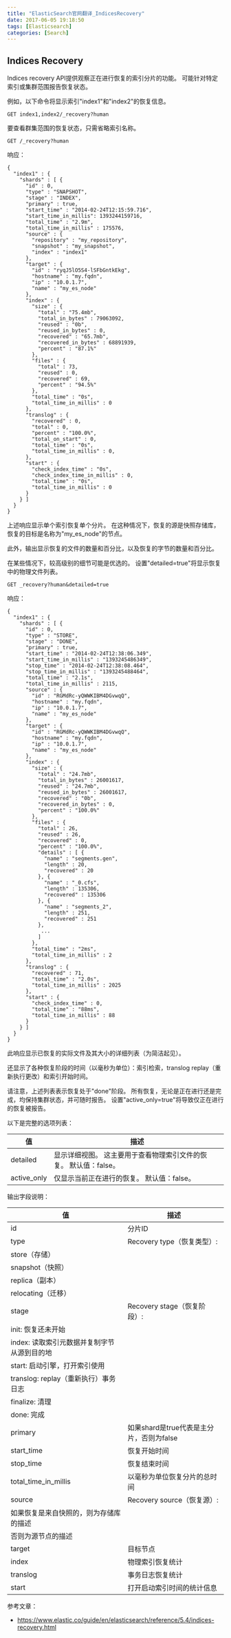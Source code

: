 ```yaml
---
title: "ElasticSearch官网翻译_IndicesRecovery"
date: 2017-06-05 19:18:50
tags: [Elasticsearch]
categories: [Search]
---
```


## Indices Recovery

Indices recovery API提供观察正在进行恢复的索引分片的功能。 可能针对特定索引或集群范围报告恢复状态。

例如，以下命令将显示索引"index1"和"index2"的恢复信息。

```
GET index1,index2/_recovery?human
```

要查看群集范围的恢复状态，只需省略索引名称。

```
GET /_recovery?human
```

响应：

```
{
  "index1" : {
    "shards" : [ {
      "id" : 0,
      "type" : "SNAPSHOT",
      "stage" : "INDEX",
      "primary" : true,
      "start_time" : "2014-02-24T12:15:59.716",
      "start_time_in_millis": 1393244159716,
      "total_time" : "2.9m",
      "total_time_in_millis" : 175576,
      "source" : {
        "repository" : "my_repository",
        "snapshot" : "my_snapshot",
        "index" : "index1"
      },
      "target" : {
        "id" : "ryqJ5lO5S4-lSFbGntkEkg",
        "hostname" : "my.fqdn",
        "ip" : "10.0.1.7",
        "name" : "my_es_node"
      },
      "index" : {
        "size" : {
          "total" : "75.4mb",
          "total_in_bytes" : 79063092,
          "reused" : "0b",
          "reused_in_bytes" : 0,
          "recovered" : "65.7mb",
          "recovered_in_bytes" : 68891939,
          "percent" : "87.1%"
        },
        "files" : {
          "total" : 73,
          "reused" : 0,
          "recovered" : 69,
          "percent" : "94.5%"
        },
        "total_time" : "0s",
        "total_time_in_millis" : 0
      },
      "translog" : {
        "recovered" : 0,
        "total" : 0,
        "percent" : "100.0%",
        "total_on_start" : 0,
        "total_time" : "0s",
        "total_time_in_millis" : 0,
      },
      "start" : {
        "check_index_time" : "0s",
        "check_index_time_in_millis" : 0,
        "total_time" : "0s",
        "total_time_in_millis" : 0
      }
    } ]
  }
}
```

上述响应显示单个索引恢复单个分片。 在这种情况下，恢复的源是快照存储库，恢复的目标是名称为"my_es_node"的节点。

此外，输出显示恢复的文件的数量和百分比，以及恢复的字节的数量和百分比。

在某些情况下，较高级别的细节可能是优选的。 设置"detailed=true"将显示恢复中的物理文件列表。

```
GET _recovery?human&detailed=true
```

响应：

```
{
  "index1" : {
    "shards" : [ {
      "id" : 0,
      "type" : "STORE",
      "stage" : "DONE",
      "primary" : true,
      "start_time" : "2014-02-24T12:38:06.349",
      "start_time_in_millis" : "1393245486349",
      "stop_time" : "2014-02-24T12:38:08.464",
      "stop_time_in_millis" : "1393245488464",
      "total_time" : "2.1s",
      "total_time_in_millis" : 2115,
      "source" : {
        "id" : "RGMdRc-yQWWKIBM4DGvwqQ",
        "hostname" : "my.fqdn",
        "ip" : "10.0.1.7",
        "name" : "my_es_node"
      },
      "target" : {
        "id" : "RGMdRc-yQWWKIBM4DGvwqQ",
        "hostname" : "my.fqdn",
        "ip" : "10.0.1.7",
        "name" : "my_es_node"
      },
      "index" : {
        "size" : {
          "total" : "24.7mb",
          "total_in_bytes" : 26001617,
          "reused" : "24.7mb",
          "reused_in_bytes" : 26001617,
          "recovered" : "0b",
          "recovered_in_bytes" : 0,
          "percent" : "100.0%"
        },
        "files" : {
          "total" : 26,
          "reused" : 26,
          "recovered" : 0,
          "percent" : "100.0%",
          "details" : [ {
            "name" : "segments.gen",
            "length" : 20,
            "recovered" : 20
          }, {
            "name" : "_0.cfs",
            "length" : 135306,
            "recovered" : 135306
          }, {
            "name" : "segments_2",
            "length" : 251,
            "recovered" : 251
          },
           ...
          ]
        },
        "total_time" : "2ms",
        "total_time_in_millis" : 2
      },
      "translog" : {
        "recovered" : 71,
        "total_time" : "2.0s",
        "total_time_in_millis" : 2025
      },
      "start" : {
        "check_index_time" : 0,
        "total_time" : "88ms",
        "total_time_in_millis" : 88
      }
    } ]
  }
}
```

此响应显示已恢复的实际文件及其大小的详细列表（为简洁起见）。

还显示了各种恢复阶段的时间（以毫秒为单位）：索引检索，translog replay（重新执行更改）和索引开始时间。

请注意，上述列表表示恢复处于"done"阶段。 所有恢复，无论是正在进行还是完成，均保持集群状态，并可随时报告。 设置"active_only=true"将导致仅正在进行的恢复被报告。

以下是完整的选项列表：

值|描述
---|---
detailed|显示详细视图。 这主要用于查看物理索引文件的恢复。 默认值：false。
active_only|仅显示当前正在进行的恢复。 默认值：false。

输出字段说明：

值|描述
---|---
id|分片ID
type|Recovery type（恢复类型）:
 |store（存储）
 |snapshot（快照）
 |replica（副本）
 |relocating（迁移）
stage|Recovery stage（恢复阶段）:
 |init: 恢复还未开始
 |index: 读取索引元数据并复制字节从源到目的地
 |start: 启动引擎，打开索引使用
 |translog: replay（重新执行）事务日志
 |finalize: 清理
 |done: 完成
primary|如果shard是true代表是主分片，否则为false
start_time|恢复开始时间
stop_time|恢复结束时间
total_time_in_millis|以毫秒为单位恢复分片的总时间
source|Recovery source（恢复源）:
 |如果恢复是来自快照的，则为存储库的描述
 |否则为源节点的描述
target|目标节点
index|物理索引恢复统计
translog|事务日志恢复统计
start|打开启动索引时间的统计信息

参考文章：

- https://www.elastic.co/guide/en/elasticsearch/reference/5.4/indices-recovery.html
